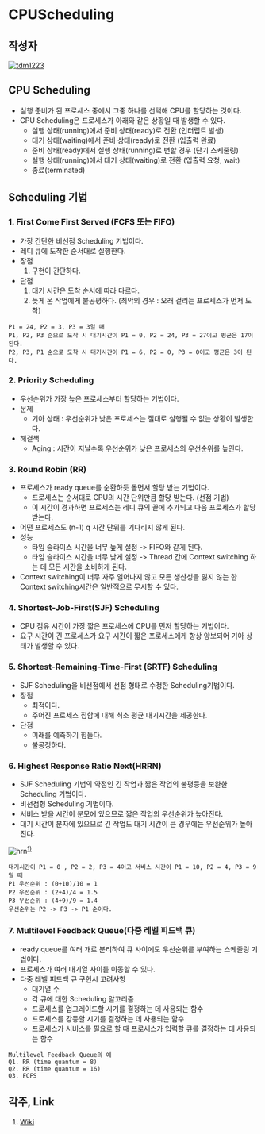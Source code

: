 # **CPUScheduling**

## 작성자
[![tdm1223](https://avatars1.githubusercontent.com/u/21440957?s=100&v=4)](https://github.com/tdm1223)

## CPU Scheduling
- 실행 준비가 된 프로세스 중에서 그중 하나를 선택해 CPU를 할당하는 것이다.
- CPU Scheduling은 프로세스가 아래와 같은 상황일 때 발생할 수 있다.
    - 실행 상태(running)에서 준비 상태(ready)로 전환 (인터럽트 발생)
    - 대기 상태(waiting)에서 준비 상태(ready)로 전환 (입출력 완료)
    - 준비 상태(ready)에서 실행 상태(running)로 변할 경우 (단기 스케줄링)
    - 실행 상태(running)에서 대기 상태(waiting)로 전환 (입출력 요청, wait)
    - 종료(terminated)

## Scheduling 기법
### 1. First Come First Served (FCFS 또는 FIFO)
- 가장 간단한 비선점 Scheduling 기법이다.
- 레디 큐에 도착한 순서대로 실행한다.
- 장점
    1) 구현이 간단하다.
- 단점
    1) 대기 시간은 도착 순서에 따라 다르다.
    2) 늦게 온 작업에게 불공평하다. (최악의 경우 : 오래 걸리는 프로세스가 먼저 도착)
```
P1 = 24, P2 = 3, P3 = 3일 때
P1, P2, P3 순으로 도착 시 대기시간이 P1 = 0, P2 = 24, P3 = 27이고 평균은 17이 된다.
P2, P3, P1 순으로 도착 시 대기시간이 P1 = 6, P2 = 0, P3 = 0이고 평균은 3이 된다.
```
### 2. Priority Scheduling
- 우선순위가 가장 높은 프로세스부터 할당하는 기법이다.
- 문제
    - 기아 상태 : 우선순위가 낮은 프로세스는 절대로 실행될 수 없는 상황이 발생한다.
- 해결책
    - Aging : 시간이 지날수록 우선순위가 낮은 프로세스의 우선순위를 높인다.

### 3. Round Robin (RR)
- 프로세스가 ready queue를 순환하듯 돌면서 할당 받는 기법이다.
    - 프로세스는 순서대로 CPU의 시간 단위만큼 할당 받는다. (선점 기법)
    - 이 시간이 경과하면 프로세스는 레디 큐의 끝에 추가되고 다음 프로세스가 할당받는다.
- 어떤 프로세스도 (n-1) q 시간 단위를 기다리지 않게 된다.
- 성능
    - 타임 슬라이스 시간을 너무 높게 설정 -> FIFO와 같게 된다.
    - 타임 슬라이스 시간을 너무 낮게 설정 -> Thread 간에 Context switching 하는 데 모든 시간을 소비하게 된다.
- Context switching이 너무 자주 일어나지 않고 모든 생산성을 잃지 않는 한 Context switching시간은 일반적으로 무시할 수 있다.

### 4. Shortest-Job-First(SJF) Scheduling
- CPU 점유 시간이 가장 짧은 프로세스에 CPU를 먼저 할당하는 기법이다.
- 요구 시간이 긴 프로세스가 요구 시간이 짧은 프로세스에게 항상 양보되어 기아 상태가 발생할 수 있다.

### 5. Shortest-Remaining-Time-First (SRTF) Scheduling
- SJF Scheduling을 비선점에서 선점 형태로 수정한 Scheduling기법이다.
- 장점
    - 최적이다.
    - 주어진 프로세스 집합에 대해 최소 평균 대기시간을 제공한다.
- 단점
    - 미래를 예측하기 힘들다.
    - 불공정하다.

### 6. Highest Response Ratio Next(HRRN)
- SJF Scheduling 기법의 약점인 긴 작업과 짧은 작업의 불평등을 보완한 Scheduling 기법이다.
- 비선점형 Scheduling 기법이다.
- 서비스 받을 시간이 분모에 있으므로 짧은 작업의 우선순위가 높아진다.
- 대기 시간이 분자에 있으므로 긴 작업도 대기 시간이 큰 경우에는 우선순위가 높아진다.

![hrn](https://user-images.githubusercontent.com/21440957/64307767-155cdd00-cfd2-11e9-94e2-2a383e7d34bb.JPG)<sup>[1)](#ref1)</sup>
```
대기시간이 P1 = 0 , P2 = 2, P3 = 4이고 서비스 시간이 P1 = 10, P2 = 4, P3 = 9일 때
P1 우선순위 : (0+10)/10 = 1
P2 우선순위 : (2+4)/4 = 1.5
P3 우선순위 : (4+9)/9 = 1.4
우선순위는 P2 -> P3 -> P1 순이다.
```

### 7. Multilevel Feedback Queue(다중 레벨 피드백 큐)
- ready queue를 여러 개로 분리하여 큐 사이에도 우선순위를 부여하는 스케줄링 기법이다.
- 프로세스가 여러 대기열 사이를 이동할 수 있다. 
- 다중 레벨 피드백 큐 구현시 고려사항
    - 대기열 수
    - 각 큐에 대한 Scheduling 알고리즘
    - 프로세스를 업그레이드할 시기를 결정하는 데 사용되는 함수
    - 프로세스를 강등할 시기를 결정하는 데 사용되는 함수
    - 프로세스가 서비스를 필요로 할 때 프로세스가 입력할 큐를 결정하는 데 사용되는 함수
```
Multilevel Feedback Queue의 예
Q1. RR (time quantum = 8)
Q2. RR (time quantum = 16)
Q3. FCFS
```

## 각주, Link
<a id="ref1">

1. [Wiki](https://ko.wikipedia.org/wiki/HRRN_%EC%8A%A4%EC%BC%80%EC%A4%84%EB%A7%81)

</a>
